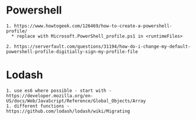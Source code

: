 # Powershell

    1. https://www.howtogeek.com/126469/how-to-create-a-powershell-profile/
      * replace with Microsoft.PowerShell_profile.ps1 in <runtimeFiles>

    2. https://serverfault.com/questions/31194/how-do-i-change-my-default-powershell-profile-digitially-sign-my-profile-file

# Lodash
    1. use es6 where possible - start with - https://developer.mozilla.org/en-US/docs/Web/JavaScript/Reference/Global_Objects/Array
    1. different functions - https://github.com/lodash/lodash/wiki/Migrating

